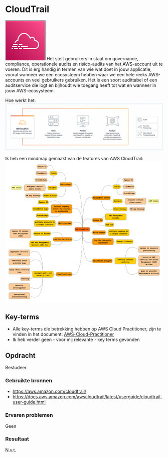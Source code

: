 # CloudTrail
![cloudtrail](../00_includes/cloudtrail.png) Het stelt gebruikers in staat om governance, compliance, operationele audits en risico-audits van het AWS-account uit te voeren. Dit is erg handig in termen van wie wat doet in jouw applicatie, vooral wanneer we een ecosysteem hebben waar we een hele reeks AWS-accounts en veel gebruikers gebruiken. Het is een soort audittabel of een auditservice die logt en bijhoudt wie toegang heeft tot wat en wanneer in jouw AWS-ecosysteem.

Hoe werkt het:  
![cloudtrail](../00_includes/cloudtrail-hoe-werkt-het.png)

Ik heb een mindmap gemaakt van de features van AWS CloudTrail:  
![mindmap](../00_includes/mindmap-aws-cloudtrail.png)

## Key-terms
- Alle key-terms die betrekking hebben op AWS Cloud Practitioner, zijn te vinden in het document: [AWS-Cloud-Practitioner](../beschrijvingen/aws-cloud-practitioner.md)  
- Ik heb verder geen - voor mij relevante - key terms gevonden

## Opdracht
Bestudeer
### Gebruikte bronnen
- https://aws.amazon.com/cloudtrail/
- https://docs.aws.amazon.com/awscloudtrail/latest/userguide/cloudtrail-user-guide.html

### Ervaren problemen
Geen

### Resultaat
N.v.t.